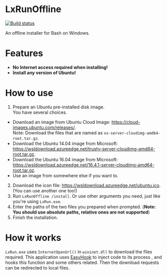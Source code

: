 # LxRunOffline

[![Build status](https://ci.appveyor.com/api/projects/status/wnqrsjk1rdc1cmpn?svg=true)](https://ci.appveyor.com/project/sqc1999/lxrunoffline)

An offline installer for Bash on Windows.

# Features
- **No Internet access required when installing!**
- **Install any version of Ubuntu!**

# How to use
1. Prepare an Ubuntu pre-installed disk image.  
  You have several choices.
  - Download an image from Ubuntu Cloud Image: https://cloud-images.ubuntu.com/releases/.  
    Note: Download the files that are named as `xx-server-cloudimg-amd64-root.tar.gz`.
  - Download the Ubuntu 14.04 image from Microsoft: https://wsldownload.azureedge.net/trusty-server-cloudimg-amd64-root.tar.gz.
  - Download the Ubuntu 16.04 image from Microsoft: https://wsldownload.azureedge.net/16.4.1-server-cloudimg-amd64-root.tar.gz.
  - Use an image from somewhere else if you want to.
2. Download the icon file: https://wsldownload.azureedge.net/ubuntu.ico. (You can use another one too!)
3. Run `LxRunOffline /install`. Or use other arguments you need, just like you're using `LxRun.exe`.
4. Enter the paths of the two files you prepared when prompted. (**Note: You should use absolute paths, relative ones are not supported**)
5. Finish the installation.

# How it works
`LxRun.exe` uses `InternetOpenUrl()` in `wininet.dll` to download the files required. This application uses [EasyHook](https://easyhook.github.io) to inject code to its process , and hooks this function and some others related. Then the download requests can be redirected to local files.
